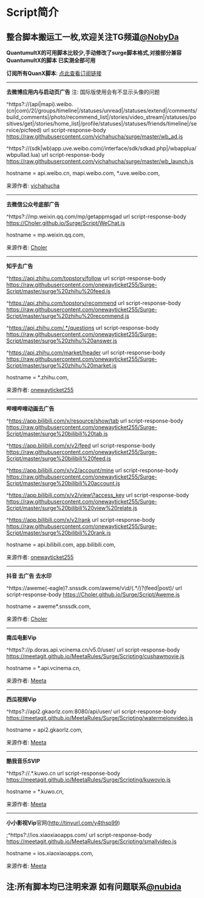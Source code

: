 # Script简介

## 整合脚本搬运工一枚,欢迎关注TG频道[@NobyDa](https://t.me/NobyDa)
 
**QuantumultX的可用脚本比较少,手动修改了surge脚本格式,对接部分兼容QuantumultX的脚本 已实测全部可用**

**订阅所有QuanX脚本**: [点此查看订阅链接](https://raw.githubusercontent.com/NobyDa/Script/master/QuantumultX/Js.conf)
 
-------
 
**去微博应用内与启动页广告** 
注: 国际版使用会有不显示头像的问题

^https?:\/\/(api|mapi)\.weibo\.(cn|com)\/2(\/groups\/timeline|\/statuses\/unread|\/statuses\/extend|\/comments\/build_comments|\/photo\/recommend_list|\/stories\/video_stream|\/statuses\/positives\/get|\/stories\/home_list|\/profile\/statuses|\/statuses\/friends\/timeline|\/service\/picfeed) url script-response-body https://raw.githubusercontent.com/yichahucha/surge/master/wb_ad.js

^https?:\/\/(sdk|wb)app\.uve\.weibo\.com(\/interface\/sdk\/sdkad.php|\/wbapplua\/wbpullad.lua) url script-response-body https://raw.githubusercontent.com/yichahucha/surge/master/wb_launch.js

hostname = api.weibo.cn, mapi.weibo.com, *.uve.weibo.com, 

来源作者: [yichahucha](https://github.com/yichahucha)
 
 ------------
  
**去微信公众号底部广告** 

^https?:\/\/mp\.weixin\.qq\.com\/mp\/getappmsgad url script-response-body https://Choler.github.io/Surge/Script/WeChat.js

hostname = mp.weixin.qq.com,

来源作者: [Choler](https://github.com/Choler)
 
 ---------------
   
**知乎去广告** 

^https://api.zhihu.com/topstory/follow url script-response-body https://raw.githubusercontent.com/onewayticket255/Surge-Script/master/surge%20zhihu%20feed.js

^https://api.zhihu.com/topstory/recommend url script-response-body https://raw.githubusercontent.com/onewayticket255/Surge-Script/master/surge%20zhihu%20recommend.js

^https://api.zhihu.com/.*/questions url script-response-body https://raw.githubusercontent.com/onewayticket255/Surge-Script/master/surge%20zhihu%20answer.js

^https://api.zhihu.com/market/header url script-response-body https://raw.githubusercontent.com/onewayticket255/Surge-Script/master/surge%20zhihu%20market.js

hostname = *.zhihu.com,

来源作者: [onewayticket255](https://github.com/onewayticket255)
 
 ---------------
 
 **哔哩哔哩动画去广告** 

^https://app.bilibili.com/x/resource/show/tab url script-response-body https://raw.githubusercontent.com/onewayticket255/Surge-Script/master/surge%20bilibili%20tab.js

^https://app.bilibili.com/x/v2/feed url script-response-body https://raw.githubusercontent.com/onewayticket255/Surge-Script/master/surge%20bilibili%20feed.js

^https://app.bilibili.com/x/v2/account/mine url script-response-body https://raw.githubusercontent.com/onewayticket255/Surge-Script/master/surge%20bilibili%20account.js

^https://app.bilibili.com/x/v2/view\?access_key url script-response-body https://raw.githubusercontent.com/onewayticket255/Surge-Script/master/surge%20bilibili%20view%20relate.js

^https://app.bilibili.com/x/v2/rank url script-response-body https://raw.githubusercontent.com/onewayticket255/Surge-Script/master/surge%20bilibili%20rank.js

hostname = api.bilibili.com, app.bilibili.com, 

来源作者: [onewayticket255](https://github.com/onewayticket255)

--------

**抖音 去广告 去水印** 

^https://aweme(-eagle)?.snssdk.com/aweme/v\d/(.*/)?(feed|post)/ url script-response-body https://Choler.github.io/Surge/Script/Aweme.js

hostname = aweme*.snssdk.com, 

来源作者: [Choler](https://github.com/Choler)

-----------


**南瓜电影Vip**

^https?:\/\/p\.doras\.api\.vcinema\.cn\/v5.0\/user/ url script-response-body https://meetagit.github.io/MeetaRules/Surge/Scripting/cushawmovie.js

hostname = *.api.vcinema.cn,

来源作者: [Meeta](https://github.com/MeetaGit)

-------------

**西瓜视频Vip**

^https?:\/\/api2\.gkaorlz\.com\:8080\/api\/user\/ url script-response-body https://meetagit.github.io/MeetaRules/Surge/Scripting/watermelonvideo.js

hostname = api2.gkaorlz.com,

来源作者: [Meeta](https://github.com/MeetaGit)

--------------

**酷我音乐SVIP**

^https?:\/\/.*\.kuwo\.cn url script-response-body https://meetagit.github.io/MeetaRules/Surge/Scripting/kuwovip.js

hostname = *.kuwo.cn,

来源作者: [Meeta](https://github.com/MeetaGit)

-------------

**小小影视Vip**官网(http://tinyurl.com/y4thsp99)

;^https?:\/\/ios\.xiaoxiaoapps\.com\/ url script-response-body https://meetagit.github.io/MeetaRules/Surge/Scripting/smallvideo.js

hostname = ios.xiaoxiaoapps.com,

来源作者: [Meeta](https://github.com/MeetaGit)



## 注:所有脚本均已注明来源 如有问题联系[@nubida](https://t.me/nubida)
